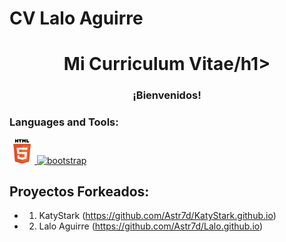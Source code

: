 # CV Lalo Aguirre

<h1 align="center">Mi Curriculum Vitae/h1>
<h3 align="center">¡Bienvenidos!</h3>

<h3 align="left">Languages and Tools:</h3>
<p align="left"> <a href="https://www.w3.org/html/" target="_blank" rel="noreferrer"> <img src="https://raw.githubusercontent.com/devicons/devicon/master/icons/html5/html5-original-wordmark.svg" alt="html5" width="40" height="40"/> </a> <a href="https://getbootstrap.com/" target="_blank" rel="noreferrer"> <img src="https://icons8.com/icons/set/bootstrap-logo" alt="bootstrap" width="40" height="40"/> </a></p>


## Proyectos Forkeados:
- 1) KatyStark (https://github.com/Astr7d/KatyStark.github.io)
- 2) Lalo Aguirre (https://github.com/Astr7d/Lalo.github.io)
